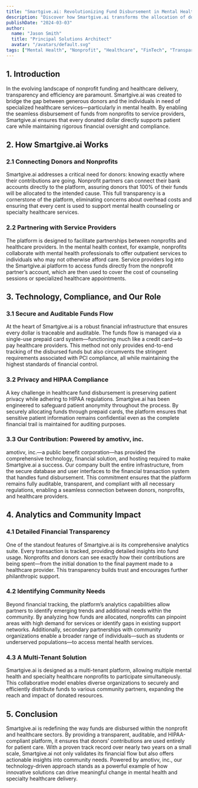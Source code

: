```yaml
---
title: "Smartgive.ai: Revolutionizing Fund Disbursement in Mental Health and Specialty Healthcare"
description: "Discover how Smartgive.ai transforms the allocation of donated funds, ensuring complete transparency and direct support for mental health and specialty healthcare services."
publishDate: "2024-03-03"
author:
  name: "Jason Smith"
  title: "Principal Solutions Architect"
  avatar: "/avatars/default.svg"
tags: ["Mental Health", "Nonprofit", "Healthcare", "FinTech", "Transparency"]
---
```


## 1. Introduction

In the evolving landscape of nonprofit funding and healthcare delivery, transparency and efficiency are paramount. Smartgive.ai was created to bridge the gap between generous donors and the individuals in need of specialized healthcare services—particularly in mental health. By enabling the seamless disbursement of funds from nonprofits to service providers, Smartgive.ai ensures that every donated dollar directly supports patient care while maintaining rigorous financial oversight and compliance.

## 2. How Smartgive.ai Works

### 2.1 Connecting Donors and Nonprofits

Smartgive.ai addresses a critical need for donors: knowing exactly where their contributions are going. Nonprofit partners can connect their bank accounts directly to the platform, assuring donors that 100% of their funds will be allocated to the intended cause. This full transparency is a cornerstone of the platform, eliminating concerns about overhead costs and ensuring that every cent is used to support mental health counseling or specialty healthcare services.

### 2.2 Partnering with Service Providers

The platform is designed to facilitate partnerships between nonprofits and healthcare providers. In the mental health context, for example, nonprofits collaborate with mental health professionals to offer outpatient services to individuals who may not otherwise afford care. Service providers log into the Smartgive.ai platform to access funds directly from the nonprofit partner’s account, which are then used to cover the cost of counseling sessions or specialized healthcare appointments.

## 3. Technology, Compliance, and Our Role

### 3.1 Secure and Auditable Funds Flow

At the heart of Smartgive.ai is a robust financial infrastructure that ensures every dollar is traceable and auditable. The funds flow is managed via a single-use prepaid card system—functioning much like a credit card—to pay healthcare providers. This method not only provides end-to-end tracking of the disbursed funds but also circumvents the stringent requirements associated with PCI compliance, all while maintaining the highest standards of financial control.

### 3.2 Privacy and HIPAA Compliance

A key challenge in healthcare fund disbursement is preserving patient privacy while adhering to HIPAA regulations. Smartgive.ai has been engineered to safeguard patient anonymity throughout the process. By securely allocating funds through prepaid cards, the platform ensures that sensitive patient information remains confidential even as the complete financial trail is maintained for auditing purposes.

### 3.3 Our Contribution: Powered by amotivv, inc.

amotivv, inc.—a public benefit corporation—has provided the comprehensive technology, financial solution, and hosting required to make Smartgive.ai a success. Our company built the entire infrastructure, from the secure database and user interfaces to the financial transaction system that handles fund disbursement. This commitment ensures that the platform remains fully auditable, transparent, and compliant with all necessary regulations, enabling a seamless connection between donors, nonprofits, and healthcare providers.

## 4. Analytics and Community Impact

### 4.1 Detailed Financial Transparency

One of the standout features of Smartgive.ai is its comprehensive analytics suite. Every transaction is tracked, providing detailed insights into fund usage. Nonprofits and donors can see exactly how their contributions are being spent—from the initial donation to the final payment made to a healthcare provider. This transparency builds trust and encourages further philanthropic support.

### 4.2 Identifying Community Needs

Beyond financial tracking, the platform’s analytics capabilities allow partners to identify emerging trends and additional needs within the community. By analyzing how funds are allocated, nonprofits can pinpoint areas with high demand for services or identify gaps in existing support networks. Additionally, secondary partnerships with community organizations enable a broader range of individuals—such as students or underserved populations—to access mental health services.

### 4.3 A Multi-Tenant Solution

Smartgive.ai is designed as a multi-tenant platform, allowing multiple mental health and specialty healthcare nonprofits to participate simultaneously. This collaborative model enables diverse organizations to securely and efficiently distribute funds to various community partners, expanding the reach and impact of donated resources.

## 5. Conclusion

Smartgive.ai is redefining the way funds are disbursed within the nonprofit and healthcare sectors. By providing a transparent, auditable, and HIPAA-compliant platform, it ensures that donors’ contributions are used entirely for patient care. With a proven track record over nearly two years on a small scale, Smartgive.ai not only validates its financial flow but also offers actionable insights into community needs. Powered by amotivv, inc., our technology-driven approach stands as a powerful example of how innovative solutions can drive meaningful change in mental health and specialty healthcare delivery.
